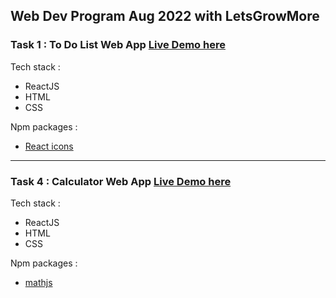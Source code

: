 ## Web Dev Program Aug 2022 with LetsGrowMore

### Task 1 : To Do List Web App [Live Demo here](https://todo-veer.surge.sh/)
Tech stack : 
* ReactJS
* HTML
* CSS

Npm packages :
* [React icons](https://react-icons.github.io/react-icons/)
---
### Task 4 : Calculator Web App [Live Demo here](https://calculator-veer.surge.sh/)
Tech stack : 
* ReactJS
* HTML
* CSS

Npm packages :
* [mathjs](https://mathjs.org/)

  
